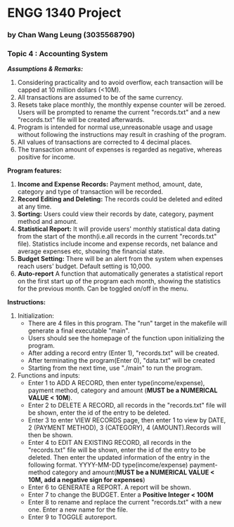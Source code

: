# ENGG 1340 Project 
### by Chan Wang Leung (3035568790)
### Topic 4 : Accounting System

***Assumptions & Remarks:***

1. Considering practicality and to avoid overflow, each transaction will be capped at 10 million dollars (<10M).
2. All transactions are assumed to be of the same currency.
3. Resets take place monthly, the monthly expense counter will be zeroed. Users will be prompted to rename the current "records.txt" and a new "records.txt" file will be created afterwards.
4. Program is intended for normal use,unreasonable usage and usage without following the instructions may result in crashing of the program.
5. All values of transactions are corrected to 4 decimal places.
6. The transaction amount of expenses is regarded as negative, whereas positive for income.

**Program features:**
1. **Income and Expense Records:** Payment method, amount, date, category and type of transaction will be recorded.
2. **Record Editing and Deleting:** The records could be deleted and edited at any time.
3. **Sorting:** Users could view their records by date, category, payment method and amount.
4. **Statistical Report:** It will provide users' monthly statistical data dating from the start of the month(i.e.all records in the current "records.txt" file). Statistics include income and expense records, net balance and average expenses etc, showing the financial state.
5. **Budget Setting:** There will be an alert from the system when expenses reach users' budget. Default setting is 10,000.
6. **Auto-report** A function that automatically generates a statistical report on the first start up of the program each month, showing the statistics for the previous month. Can be toggled on/off in the menu.

**Instructions:**
1. Initialization:
   - There are 4 files in this program. The "run" target in the makefile will generate a final executable "main".
   - Users should see the homepage of the function upon initializing the program.
   - After adding a record entry (Enter 1), "records.txt" will be created.
   - After terminating the program(Enter 0), "data.txt"  will be created
   - Starting from the next time, use "./main" to run the program.
2. Functions and inputs:
   - Enter 1 to ADD A RECORD, then enter type(income/expense), payment method, category and amount (**MUST be a NUMERICAL VALUE <     10M**).
   - Enter 2 to DELETE A RECORD, all records in the "records.txt" file will be shown, enter the id of the entry to be deleted.
   - Enter 3 to enter VIEW RECORDS page, then enter 1 to view by DATE, 2 (PAYMENT METHOD), 3 (CATEGORY), 4 (AMOUNT).Records will then be               shown.
   - Enter 4 to EDIT AN EXISTING RECORD, all records in the "records.txt" file will be shown, enter the id of the entry to be deleted.
            Then enter the updated information of the entry in the following format.
            YYYY-MM-DD type(income/expense) payment-method category and amount(**MUST be a NUMERICAL VALUE < 10M, add a negative sign                for expenses**)
   -  Enter 6 to GENERATE a REPORT. A report will be shown. 
   -  Enter 7 to change the BUDGET. Enter a **Positive Integer < 100M**
   -  Enter 8 to rename and replace the current "records.txt" with a new one. Enter a new name for the file.
   -  Enter 9 to TOGGLE autoreport.
